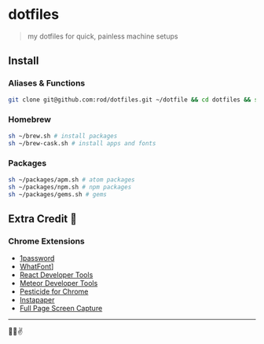 # dotfiles

> my dotfiles for quick, painless machine setups

## Install

### Aliases & Functions

```bash
git clone git@github.com:rod/dotfiles.git ~/dotfile && cd dotfiles && source setup.sh
```

### Homebrew

```bash
sh ~/brew.sh # install packages
sh ~/brew-cask.sh # install apps and fonts
```
### Packages
 
```bash
sh ~/packages/apm.sh # atom packages
sh ~/packages/npm.sh # npm packages
sh ~/packages/gems.sh # gems
```

## Extra Credit 🌟

### Chrome Extensions
-   [1password](https://chrome.google.com/webstore/detail/1password-password-manage/aomjjhallfgjeglblehebfpbcfeobpgk?hl=en-US)
-   [WhatFont](https://chrome.google.com/webstore/detail/whatfont/jabopobgcpjmedljpbcaablpmlmfcogm?hl=en-US)]
-   [React Developer Tools](https://chrome.google.com/webstore/detail/react-developer-tools/fmkadmapgofadopljbjfkapdkoienihi)
-   [Meteor Developer Tools](https://chrome.google.com/webstore/detail/meteor-devtools/ippapidnnboiophakmmhkdlchoccbgje?hl=en-US)
-   [Pesticide for Chrome](https://chrome.google.com/webstore/detail/pesticide-for-chrome/bblbgcheenepgnnajgfpiicnbbdmmooh)
-   [Instapaper](https://chrome.google.com/webstore/detail/instapaper/ldjkgaaoikpmhmkelcgkgacicjfbofhh)
-   [Full Page Screen Capture](https://chrome.google.com/webstore/detail/full-page-screen-capture/fdpohaocaechififmbbbbbknoalclacl/related?hl=en-US)

---

👊💥✌️
